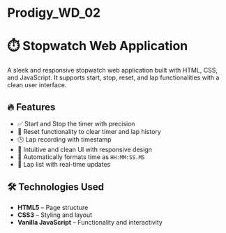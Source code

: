 # Prodigy_WD_02
# ⏱️ Stopwatch Web Application

A sleek and responsive stopwatch web application built with HTML, CSS, and JavaScript. It supports start, stop, reset, and lap functionalities with a clean user interface.

## 🔥 Features

- ✅ Start and Stop the timer with precision
- 🔁 Reset functionality to clear timer and lap history
- 🕓 Lap recording with timestamp
- 🧠 Intuitive and clean UI with responsive design
- 📜 Automatically formats time as `HH:MM:SS.MS`
- 🧾 Lap list with real-time updates

## 🛠️ Technologies Used

- **HTML5** – Page structure
- **CSS3** – Styling and layout
- **Vanilla JavaScript** – Functionality and interactivity


